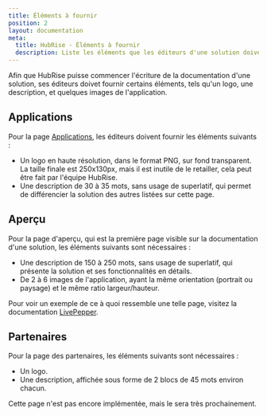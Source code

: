 ```yaml
---
title: Éléments à fournir
position: 2
layout: documentation
meta:
  title: HubRise - Éléments à fournir
  description: Liste les éléments que les éditeurs d'une solution doivent fournir à HubRise dans le but de commencer l'écriture de la documentation. 
---
```


Afin que HubRise puisse commencer l'écriture de la documentation d'une solution, ses éditeurs doivet fournir certains éléments, tels qu'un logo, une description, et quelques images de l'application.

## Applications

Pour la page [Applications](/apps), les éditeurs doivent fournir les éléments suivants :

- Un logo en haute résolution, dans le format PNG, sur fond transparent. La taille finale est 250x130px, mais il est inutile de le retailler, cela peut être fait par l'équipe HubRise.
- Une description de 30 à 35 mots, sans usage de superlatif, qui permet de différencier la solution des autres listées sur cette page.

## Aperçu

Pour la page d'aperçu, qui est la première page visible sur la documentation d'une solution, les éléments suivants sont nécessaires :

- Une description de 150 à 250 mots, sans usage de superlatif, qui présente la solution et ses fonctionnalités en détails.
- De 2 à 6 images de l'application, ayant la même orientation (portrait ou paysage) et le même ratio largeur/hauteur.

Pour voir un exemple de ce à quoi ressemble une telle page, visitez la documentation [LivePepper](/apps/livepepper).

## Partenaires

Pour la page des partenaires, les éléments suivants sont nécessaires :

- Un logo.
- Une description, affichée sous forme de 2 blocs de 45 mots environ chacun.

Cette page n'est pas encore implémentée, mais le sera très prochainement.